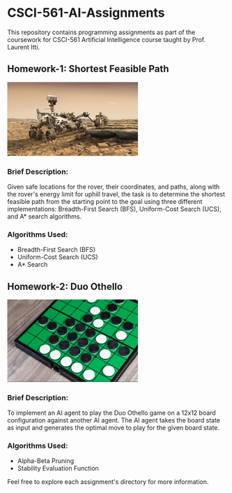 # CSCI-561-AI-Assignments

This repository contains programming assignments as part of the coursework for CSCI-561 Artificial Intelligence course taught by Prof. Laurent Itti.

## Homework-1: Shortest Feasible Path

<img src="HW1/HW1.webp" width="300">

### Brief Description:
Given safe locations for the rover, their coordinates, and paths, along with the rover's energy limit for uphill travel, the task is to determine the shortest feasible path from the starting point to the goal using three different implementations: Breadth-First Search (BFS), Uniform-Cost Search (UCS), and A* search algorithms.

### Algorithms Used:
- Breadth-First Search (BFS)
- Uniform-Cost Search (UCS)
- A* Search

## Homework-2: Duo Othello

<img src="HW2/HW2.jpeg" width="300">

### Brief Description:
To implement an AI agent to play the Duo Othello game on a 12x12 board configuration against another AI agent. The AI agent takes the board state as input and generates the optimal move to play for the given board state.

### Algorithms Used:
- Alpha-Beta Pruning
- Stability Evaluation Function

Feel free to explore each assignment's directory for more information.

